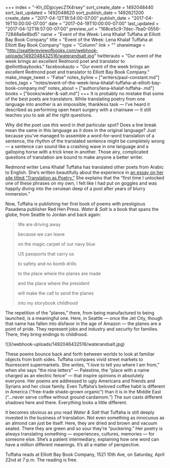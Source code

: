 +++
index = "-Kh_0DjpcyecZ1X4rsey"
sort_create_date = 1492048440
sort_last_updated = 1492048620
sort_publish_date = 1492621200
create_date = "2017-04-12T18:54:00-07:00"
publish_date = "2017-04-19T10:00:00-07:00"
date = "2017-04-19T10:00:00-07:00"
last_updated = "2017-04-12T18:57:00-07:00"
preview_url = "168ce5c9-7dec-7ba0-0556-72848a6e8bd5"
name = "Event of the Week: Lena Khalaf Tuffaha at Elliott Bay Book Company"
title = "Event of the Week: Lena Khalaf Tuffaha at Elliott Bay Book Company"
type = "Column"
link = ""
shareimage = "http://seattlereviewofbooks.com/webhook-uploads/1492048432516/waterandsalt.jpg"
twitterauto = "Our event of the week brings an excellent Redmond poet and translator to @elliottbaybooks."
facebookauto = "Our event of the week brings an excellent Redmond poet and translator to Elliott Bay Book Company."
make_image_tweet = "False"
notes_byline = ["writers/paul-constant.md"]
notes_tags = "notes/event-of-the-week-lena-khalaf-tuffaha-at-elliott-bay-book-company.md"
notes_about = ["authors/lena-khalaf-tuffaha-.md"]
books = ["books/water-&amp;-salt.md"]
+++
It is probably no mistake that some of the best poets are translators. While translating poetry from one language into another is an impossible, thankless task — I’ve heard it described as performing open heart surgery with a chainsaw — it still teaches you to ask all the right questions. 

Why did the poet use *this* word in *that* particular spot? Does a line break mean the same in this language as it does in the original language? Just because you’ve managed to assemble a word-for-word translation of a sentence, the rhythm of the translated sentence might be completely wrong — a sentence can sound like a crashing wave in one language and a galloping horse with a trick knee in another. Those airy, complicated questions of translation are bound to make anyone a better writer.

Redmond writer Lena Khalaf Tuffaha has translated other poets from Arabic to English. She’s written beautifully about the experience in [an essay on her site titled “Translation as Poetry.”]( http://www.lenakhalaftuffaha.com/blog/translation-as-poetry) She explains that the “first time I unlocked one of these phrases on my own, I felt like I had put on goggles and was happily diving into the cerulean deep of a pool after years of blurry immersion.”

Now, Tuffaha is publishing her first book of poems with prestigious Pasadena publisher Red Hen Press. *Water & Salt* is a book that spans the globe, from Seattle to Jordan and back again: 

<blockquote><p class= "noindent">We are driving away</p>
<p class="noindent">because we can leave</p>
<p class="noindent">on the magic carpet of our navy blue</p>
<p class="noindent">US passports that carry us</p>
<p class="noindent">to safety and no bomb drills</p>
<p class="noindent">to the place where the planes are made</p>
<p class="noindent">and the place where the president</p>
<p class="noindent">will make the call to send the planes</p>
<p class="noindent">into my storybook childhood</p></blockquote>

The repetition of the “planes,” there, from being manufactured to being launched, is a meaningful one. Here, in Seattle — once the Jet City, though that name has fallen into disfavor in the age of Amazon — the planes are a point of pride. They represent jobs and industry and security for families. There, they bring endings to childhood.

<p class="image-left">![](/webhook-uploads/1492048432516/waterandsalt.jpg)</p>

These poems bounce back and forth between worlds to look at familiar objects from both sides. Tuffaha compares vivid street markets to fluorescent supermarkets. She writes, “I love to tell you where I am from,” when she says “the nine letters” — Palestine, the “place with a name charged as an electric fence” — that inspire opinions in absolutely everyone. Her poems are addressed to ugly Americans and friends and Syrians and her close family. Even Tuffaha’s beloved coffee habit is different in America (“free-trade shade-grown organic”) than it is in the Middle East (“…never serve coffee without ground cardamom.”) The sun casts different shadows here and there. Everything looks a little different.

It becomes obvious as you read *Water & Salt* that Tuffaha is still deeply invested in the business of translation. Not even something as innocuous as an almond can just be itself. Here, they are dried and brown and vacuum sealed. There they are green and so sour they’re “puckering.” Her poetry is always translating something — experiences, cultures, memories — for someone else. She’s a patient intermediary, explaining how one word can have a million different meanings. It’s all a matter of perspective.

<p class="footer">Tuffaha reads at Elliott Bay Book Company, 1521 10th Ave, on Saturday, April 22nd at 7 p.m. The reading is free.</p>
